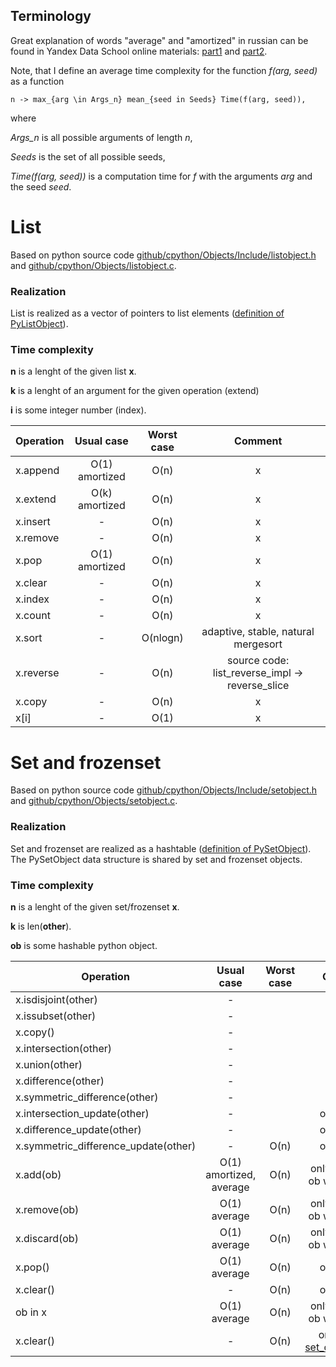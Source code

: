 ## Terminology
Great explanation of words "average" and "amortized" in russian can be found in Yandex Data School online materials: [part1](https://yandexdataschool.ru/edu-process/courses/algorithms#item-1) and [part2](https://yandexdataschool.ru/edu-process/courses/algorithms#item-2).

Note, that I define an average time complexity for the function *f(arg, seed)* as a function

    n -> max_{arg \in Args_n} mean_{seed in Seeds} Time(f(arg, seed)), 
where

*Args_n* is all possible arguments of length *n*,

*Seeds* is the set of all possible seeds,

*Time(f(arg, seed))* is a computation time for *f* with the arguments *arg* and the seed *seed*.

# List

Based on python source code 
[github/cpython/Objects/Include/listobject.h](https://github.com/python/cpython/blob/master/Include/listobject.h)
and
[github/cpython/Objects/listobject.c](https://github.com/python/cpython/blob/master/Objects/listobject.c).

### Realization

List is realized as a vector of pointers to list elements ([definition of PyListObject](https://github.com/python/cpython/blob/master/Include/listobject.h#L23)).

### Time complexity

**n** is a lenght of the given list __x__.

**k** is a lenght of an argument for the given operation (extend)

**i** is some integer number (index).

| Operation   | Usual case     | Worst case | Comment |
| ----------  | :----------:   | :--------: | :-:  |
| x.append    | O(1) amortized | O(n)       | x    |
| x.extend    | O(k) amortized | O(n)       | x    |
| x.insert    | -              | O(n)       | x    |
| x.remove    | -              | O(n)       | x    |
| x.pop       | O(1) amortized | O(n)       | x    |
| x.clear     | -              | O(n)       | x    |
| x.index     | -              | O(n)       | x    |
| x.count     | -              | O(n)       | x    |
| x.sort      | -              | O(nlogn)   | adaptive, stable, natural mergesort    |
| x.reverse   | -              | O(n)       | source code: list_reverse_impl -> reverse_slice    |
| x.copy      | -              | O(n)       | x    |
| x[i]        | -              | O(1)       | x    |


# Set and frozenset

Based on python source code
[github/cpython/Objects/Include/setobject.h](https://github.com/python/cpython/blob/master/Include/setobject.h)
and
[github/cpython/Objects/setobject.c](https://github.com/python/cpython/blob/master/Objects/setobject.c).

### Realization

Set and frozenset are realized as a hashtable ([definition of PySetObject](https://github.com/python/cpython/blob/master/Include/setobject.h#L42)). The PySetObject data structure is shared by set and frozenset objects.

### Time complexity

**n** is a lenght of the given set/frozenset **x**.

**k** is len(**other**).

**ob** is some hashable python object.

| Operation                            | Usual case             | Worst case | Comment |
| -------------------                  | :----------:           | :--------: | :-:  |
| x.isdisjoint(other)                  | -                      |        ||
| x.issubset(other)                    | -                      |        ||
| x.copy()                             | -                      |        ||
| x.intersection(other)                | -                      |        ||
| x.union(other)                       | -                      |        ||
| x.difference(other)                  | -                      |        ||
| x.symmetric_difference(other)        | -                      |        ||
| x.intersection_update(other)         | -                      |        | only for set    |
| x.difference_update(other)           | -                      |        | only for set    |
| x.symmetric_difference_update(other) | -                      | O(n)       | only for set    |
| x.add(ob)                            | O(1) amortized, average| O(n)       | only for set, for ob with length 1|
| x.remove(ob)                         | O(1) average           | O(n)       | only for set, for ob with length 1    |
| x.discard(ob)                        | O(1) average           | O(n)       | only for set, for ob with length 1    |
| x.pop()                              | O(1) average           | O(n)       | only for set    |
| x.clear()                            | -                      | O(n)       | only for set    |
| ob in x                              | O(1) average           | O(n)       | only for set, for ob with length 1    |
| x.clear()                            | -                      | O(n)       | only for set, [set_clear_internal](https://github.com/python/cpython/blob/master/Objects/setobject.c#L473)    |



